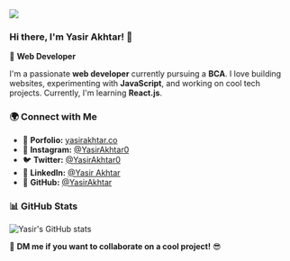 <img src="https://readme-typing-svg.herokuapp.com?color=FF0000&width=420&lines=Welcome+!">

### Hi there, I'm **Yasir Akhtar**! 👋

🚀 **Web Developer**

I'm a passionate **web developer** currently pursuing a **BCA**. I love building websites, experimenting with **JavaScript**, and working on cool tech projects. Currently, I'm learning **React.js**.

### 🌍 Connect with Me
- 🔗 **Porfolio:** [yasirakhtar.co](https://yasirakhtar.co)
- 📸 **Instagram:** [@YasirAkhtar0](https://instagram.com/yasirakhtar0)
- 🐦 **Twitter:** [@YasirAkhtar0](https://twitter.com/YasirAkhtar0)
- 💼 **LinkedIn:** [@Yasir Akhtar](https://linkedin.com/in/yasirakhtar)
- 🔗 **GitHub:** [@YasirAkhtar](https://github.com/YasirAkhtar)

### 📊 GitHub Stats
![Yasir's GitHub stats](https://github-readme-stats.vercel.app/api?username=YasirAkhtar&show_icons=true&theme=tokyonight)

💬 **DM me if you want to collaborate on a cool project!** 😎
